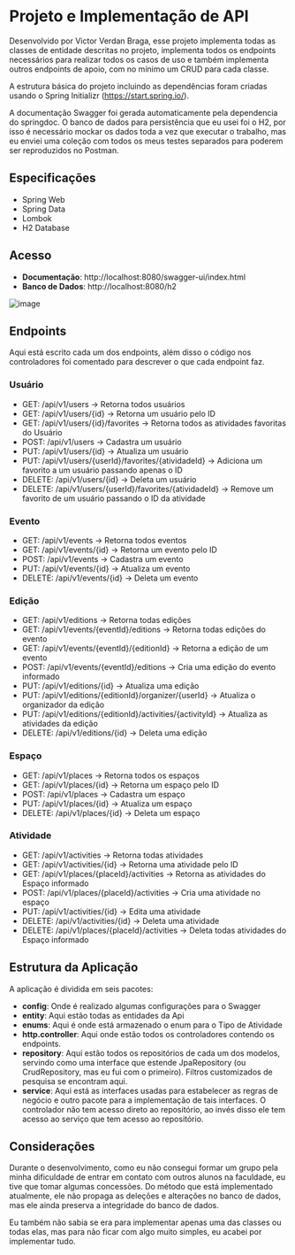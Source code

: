 # Projeto e Implementação de API
Desenvolvido por Victor Verdan Braga, esse projeto implementa todas as classes de entidade descritas no projeto, implementa todos os endpoints necessários para realizar todos os casos de uso e também implementa outros endpoints de apoio, com no mínimo um CRUD para cada classe.

A estrutura básica do projeto incluindo as dependências foram criadas usando o Spring Initializr (https://start.spring.io/).

A documentação Swagger foi gerada automaticamente pela dependencia do springdoc. O banco de dados para persistência que eu usei foi o H2, por isso é necessário mockar os dados toda a vez que executar o trabalho, mas eu enviei uma coleção com todos os meus testes separados para poderem ser reproduzidos no Postman.

## Especificações
- Spring Web
- Spring Data
- Lombok
- H2 Database

## Acesso
- **Documentação**: http://localhost:8080/swagger-ui/index.html
- **Banco de Dados**: http://localhost:8080/h2

![image](https://github.com/jamijami00/csm-dac/assets/37881485/87bd2e35-4a0f-40c8-a401-a461a4542c22)

## Endpoints
Aqui está escrito cada um dos endpoints, além disso o código nos controladores foi comentado para descrever o que cada endpoint faz.

### Usuário
- GET: /api/v1/users -> Retorna todos usuários
- GET: /api/v1/users/{id} -> Retorna um usuário pelo ID
- GET: /api/v1/users/{id}/favorites -> Retorna todos as atividades favoritas do Usuário
- POST: /api/v1/users -> Cadastra um usuário
- PUT: /api/v1/users/{id} -> Atualiza um usuário
- PUT: /api/v1/users/{userId}/favorites/{atividadeId} -> Adiciona um favorito a um usuário passando apenas o ID
- DELETE: /api/v1/users/{id} -> Deleta um usuário
- DELETE: /api/v1/users/{userId}/favorites/{atividadeId} -> Remove um favorito de um usuário passando o ID da atividade

### Evento
- GET: /api/v1/events -> Retorna todos eventos
- GET: /api/v1/events/{id} -> Retorna um evento pelo ID
- POST: /api/v1/events -> Cadastra um evento
- PUT: /api/v1/events/{id} -> Atualiza um evento
- DELETE: /api/v1/events/{id} -> Deleta um evento

### Edição
- GET: /api/v1/editions -> Retorna todas edições
- GET: /api/v1/events/{eventId}/editions -> Retorna todas edições do evento
- GET: /api/v1/events/{eventId}/{editionId} -> Retorna a edição de um evento
- POST: /api/v1/events/{eventId}/editions -> Cria uma edição do evento informado
- PUT: /api/v1/editions/{id} -> Atualiza uma edição
- PUT: /api/v1/editions/{editionId}/organizer/{userId} -> Atualiza o organizador da edição
- PUT: /api/v1/editions/{editionId}/activities/{activityId} -> Atualiza as atividades da edição
- DELETE: /api/v1/editions/{id} -> Deleta uma edição

### Espaço
- GET: /api/v1/places -> Retorna todos os espaços
- GET: /api/v1/places/{id} -> Retorna um espaço pelo ID
- POST: /api/v1/places -> Cadastra um espaço
- PUT: /api/v1/places/{id} -> Atualiza um espaço
- DELETE: /api/v1/places/{id} -> Deleta um espaço

### Atividade
- GET: /api/v1/activities -> Retorna todas atividades
- GET: /api/v1/activities/{id} -> Retorna uma atividade pelo ID
- GET: /api/v1/places/{placeId}/activities -> Retorna as atividades do Espaço informado
- POST: /api/v1/places/{placeId}/activities -> Cria uma atividade no espaço
- PUT: /api/v1/activities/{id} -> Edita uma atividade
- DELETE: /api/v1/activities/{id} -> Deleta uma atividade
- DELETE: /api/v1/places/{placeId}/activities -> Deleta todas atividades do Espaço informado

## Estrutura da Aplicação
A aplicação é dividida em seis pacotes:
- **config**: Onde é realizado algumas configurações para o Swagger
- **entity**: Aqui estão todas as entidades da Api
- **enums**: Aqui é onde está armazenado o enum para o Tipo de Atividade
- **http.controller**: Aqui onde estão todos os controladores contendo os endpoints.
- **repository**: Aqui estão todos os repositórios de cada um dos modelos, servindo como uma interface que estende JpaRepository (ou CrudRepository, mas eu fui com o primeiro). Filtros customizados de pesquisa se encontram aqui.
- **service**: Aqui está as interfaces usadas para estabelecer as regras de negócio e outro pacote para a implementação de tais interfaces. O controlador não tem acesso direto ao repositório, ao invés disso ele tem acesso ao serviço que tem acesso ao repositório.

## Considerações
Durante o desenvolvimento, como eu não consegui formar um grupo pela minha dificuldade de entrar em contato com outros alunos na faculdade, eu tive que tomar algumas concessões. Do método que está implementado atualmente, ele não propaga as deleções e alterações no banco de dados, mas ele ainda preserva a integridade do banco de dados.

Eu também não sabia se era para implementar apenas uma das classes ou todas elas, mas para não ficar com algo muito simples, eu acabei por implementar tudo.
